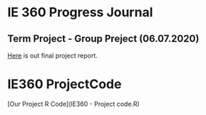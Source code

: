 ﻿# IE 360 Progress Journal

## Term Project - Group Preject (06.07.2020)
[Here](Ie_360_project_Rmarkdown.html) is out final project report.

# IE360 ProjectCode
[Our Project R Code](IE360 - Project code.R)
